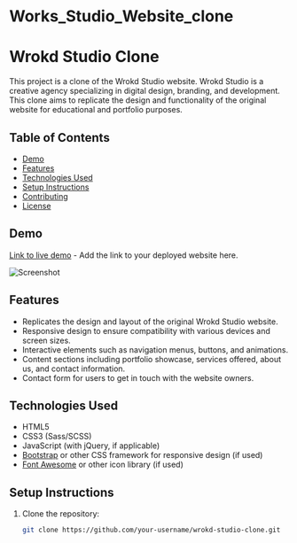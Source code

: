 # Works_Studio_Website_clone
# Wrokd Studio Clone

This project is a clone of the Wrokd Studio website. Wrokd Studio is a creative agency specializing in digital design, branding, and development. This clone aims to replicate the design and functionality of the original website for educational and portfolio purposes.

## Table of Contents

- [Demo](#demo)
- [Features](#features)
- [Technologies Used](#technologies-used)
- [Setup Instructions](#setup-instructions)
- [Contributing](#contributing)
- [License](#license)

## Demo

[Link to live demo](#) - Add the link to your deployed website here.

![Screenshot](screenshot.png)
<!-- Add a screenshot of your cloned website here -->

## Features

- Replicates the design and layout of the original Wrokd Studio website.
- Responsive design to ensure compatibility with various devices and screen sizes.
- Interactive elements such as navigation menus, buttons, and animations.
- Content sections including portfolio showcase, services offered, about us, and contact information.
- Contact form for users to get in touch with the website owners.

## Technologies Used

- HTML5
- CSS3 (Sass/SCSS)
- JavaScript (with jQuery, if applicable)
- [Bootstrap](https://getbootstrap.com/) or other CSS framework for responsive design (if used)
- [Font Awesome](https://fontawesome.com/) or other icon library (if used)

## Setup Instructions

1. Clone the repository:

   ```bash
   git clone https://github.com/your-username/wrokd-studio-clone.git

